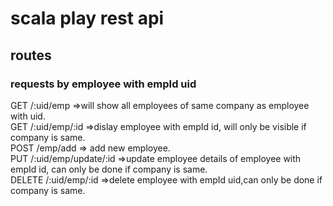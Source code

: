 # scala play rest api

## routes 
### requests by employee with empId uid
GET /:uid/emp =>will show all employees of same company as employee with uid. <br />
GET /:uid/emp/:id =>dislay employee with empId id, will only be visible if company is same. <br />
POST /emp/add => add new employee. <br />
PUT /:uid/emp/update/:id =>update employee details of employee with empId id, can only be done if company is same. <br />
DELETE /:uid/emp/:id =>delete employee with empId uid,can only be done if company is same.